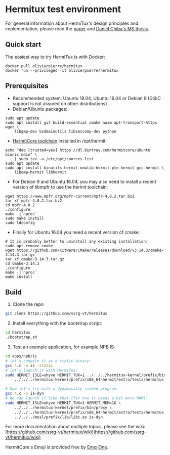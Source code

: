 # Hermitux test environment

For general information about HermiTux's design principles and implementation, please read the [paper](https://www.ssrg.ece.vt.edu/papers/vee2019.pdf) and [Daniel Chiba's MS thesis](https://vtechworks.lib.vt.edu/handle/10919/88865).

## Quick start
The easiest way to try HermiTux is with Docker:
```
docker pull olivierpierre/hermitux
docker run --privileged -it olivierpierre/hermitux
```

## Prerequisites
  - Recommended system: Ubuntu 18.04, Ubuntu 16.04 or Debian 9 (GlibC support is not assured
  on other distributions)
  - Debian/Ubuntu packages:
```
sudo apt update
sudo apt install git build-essential cmake nasm apt-transport-https wget \
	libgmp-dev bsdmainutils libseccomp-dev python
```
  - [HermitCore	toolchain](https://github.com/RWTH-OS/HermitCore#hermitcore-cross-toolchain)
	installed in /opt/hermit:

```
echo "deb [trusted=yes] https://dl.bintray.com/hermitcore/ubuntu bionic main" \
	| sudo tee -a /etc/apt/sources.list
sudo apt update
sudo apt install binutils-hermit newlib-hermit pte-hermit gcc-hermit \
	libomp-hermit libhermit
```
  - For Debian 9 and Ubuntu 16.04, you may also need to install a recent
  version of libmpfr to use the hermit toolchain:

```
wget https://www.mpfr.org/mpfr-current/mpfr-4.0.2.tar.bz2
tar xf mpfr-4.0.2.tar.bz2
cd mpfr-4.0.2
./configure
make -j`nproc`
sudo make install
sudo ldconfig
```

 - Finally for Ubuntu 16.04 you need a recent version of cmake:

```
# It is probably better to uninstall any existing installation:
sudo apt remove cmake
wget https://github.com/Kitware/CMake/releases/download/v3.14.3/cmake-3.14.3.tar.gz
tar xf cmake-3.14.3.tar.gz
cd cmake-3.14.3
./configure
make -j`nproc`
make install
```

## Build

1. Clone the repo
```bash
git clone https://github.com/ssrg-vt/hermitux
```

2. Install everything with the bootstrap script:

```bash
cd hermitux
./bootstrap.sh
```

3. Test an example application, for example NPB IS:
```bash
cd apps/npb/is
# let's compile it as a static binary:
gcc *.c -o is -static
# let's launch it with HermiTux:
sudo HERMIT_ISLE=uhyve HERMIT_TUX=1 ../../../hermitux-kernel/prefix/bin/proxy \
	../../../hermitux-kernel/prefix/x86_64-hermit/extra/tests/hermitux is

# Now let's try with a dynamically linked program:
gcc *.c -o is-dyn
# We can launch it like that (for now it needs a bit more RAM):
sudo HERMIT_ISLE=uhyve HERMIT_TUX=1 HERMIT_MEM=1G \
	../../../hermitux-kernel/prefix/bin/proxy \
	../../../hermitux-kernel/prefix/x86_64-hermit/extra/tests/hermitux \
	../../../musl/prefix/lib/libc.so is-dyn
```

For more documentation about multiple topics, please see the wiki:
[https://github.com/ssrg-vt/hermitux/wiki](https://github.com/ssrg-vt/hermitux/wiki)

HermitCore's Emoji is provided free by [EmojiOne](https://www.emojione.com/).
